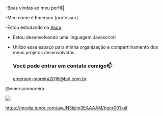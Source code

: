 -Boas vindas ao meu perfil💙

-Meu nome é Emerson (professor)

-Estou estudando na [Alura](https://.alura.com.br)
- Estou desenvolvendo uma linguagem Javascrioti
- Utilizo esse espaço para minha organização e compartilhamento dos meus projetos desenvolvidos.
  
  ### Você pode entrar em contato comigo📫

  emerson-moreira2016@bol.com.br

@emersonmoreira

![](https://media.tenor.com/awJN3kjjm3EAAAAM/tiger001.gif)

https://media.tenor.com/awJN3kjjm3EAAAAM/tiger001.gif


